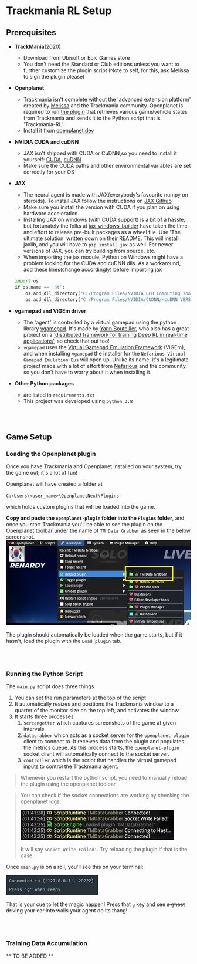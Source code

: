 # Trackmania RL Setup

## Prerequisites

- **TrackMania**(2020)
  - Download from Ubisoft or Epic Games store
  - You don't need the Standard or Club editions unless you want to further customize the plugin script (Note to self, for this, ask Melissa to sign the plugin please)


- **Openplanet**
  - Trackmania isn't complete without the 'advanced extension platform' created by [Melissa](https://github.com/sponsors/codecat?o=esc) and the Trackmania community. Openplanet is required to run [the plugin](https://github.com/renardyreveur/trackmania-rl/tree/master/openplanet-plugin) that retrieves various game/vehicle states from Trackmania and sends it to the Python script that is 'Trackmania-RL'.
  - Install it from [openplanet.dev](https://openplanet.dev/download)


- **NVIDIA CUDA and cuDNN**
  - JAX isn't shipped with CUDA or CuDNN,so you need to install it yourself: [CUDA](https://developer.nvidia.com/cuda-toolkit), [cuDNN](https://developer.nvidia.com/cudnn)
  - Make sure the CUDA paths and other environmental variables are set correctly for your OS


- **JAX**
  - The neural agent is made with JAX(everybody's favourite numpy on steroids). To install JAX follow the instructions on [JAX Github](https://github.com/google/jax)
  - Make sure you install the version with CUDA if you plan on using hardware acceleration.
  - Installing JAX on windows (with CUDA support) is a bit of a hassle, but fortunately the folks at [jax-windows-builder](https://github.com/cloudhan/jax-windows-builder) have taken the time and effort to release pre-built packages as a wheel file. Use 'The ultimate solution' written down on their README. This will install jaxlib, and you will have to `pip install jax` as well. For newer versions of JAX, you can try building from source, etc.
  - When importing the jax module, Python on Windows might have a problem looking for the CUDA and cuDNN dlls. As a workaround, add these lines(change accordingly) before importing jax
  
  ```python
  import os 
  if os.name == 'nt':
      os.add_dll_directory("C:/Program Files/NVIDIA GPU Computing Toolkit/CUDA/<CUDA_VERSION>/bin")
      os.add_dll_directory("C:/Program Files/NVIDIA/CUDNN/<cuDNN VERSION>/bin")
  ```
 
 
- **vgamepad and ViGEm driver**
  - The 'agent' is controlled by a virtual gamepad using the python library [vgamepad](https://github.com/yannbouteiller/vgamepad). It's made by [Yann Bouteiller](https://github.com/yannbouteiller), who also has a great project on a ['distributed framework for training Deep RL in real-time applications'](https://github.com/trackmania-rl/tmrl), so check that out too!
  - `vgamepad` uses the [Virtual Gamepad Emulation Framework](https://github.com/ViGEm) (ViGEm), and when installing `vgamepad` the installer for the `Nefarious Virtual Gamepad Emulation Bus` will open up. Unlike its name, it's a legitimate project made with a lot of effort from [Nefarious](https://github.com/nefarius) and the community, so you don't have to worry about it when installing it.


- **Other Python packages**
  - are listed in `requirements.txt`
  - This project was developed using `python 3.8`

<br/><br/>

## Game Setup

### Loading the Openplanet plugin

Once you have Trackmania and Openplanet installed on your system, try the game out; it's a lot of fun!

Openplanet will have created a folder at

`C:\Users\<user_name>\OpenplanetNext\Plugins`

which holds custom plugins that will be loaded into the game. 

**Copy and paste the `openplanet-plugin` folder into the `Plugins` folder**, and once you start Trackmania you'll be able to see the plugin on the Openplanet toolbar under the name of `TM Data Grabber` as seen in the below screenshot.
![plugin_screenshot](res/plugin_sshot.png)

The plugin should automatically be loaded when the game starts, but if it hasn't, load the plugin with the `Load plugin` tab.

<br/><br/>

### Running the Python Script

The `main.py` script does three things
  1. You can set the run parameters at the top of the script
  2. It automatically resizes and positions the Trackmania window to a quarter of the monitor size on the top left, and activates the window
  3. It starts three processes
     1. `screengetter` which captures screenshots of the game at given intervals
     2. `datagrabber` which acts as a socket server for the `openplanet-plugin` client to connect to. It receives data from the plugin and populates the metrics queue. As this process starts, the `openplanet-plugin` socket client will automatically connect to the socket server.
     3. `controller` which is the script that handles the virtual gamepad inputs to control the Trackmania agent.
     
>Whenever you restart the python script, you need to manually reload the plugin using the openplanet toolbar

>You can check if the socket connections are working by checking the openplanet logs. 
> 
>![socket_fail](res/socket_fail.png) 
> 
>It will say `Socket Write Failed!`. Try reloading the plugin if that is the case.

Once `main.py` is on a roll, you'll see this on your terminal:

![press_g](res/press_g.png)

That is your cue to let the magic happen! Press that `g` key and see ~~a ghost driving your car into walls~~ your agent do its thang!

<br/><br/>

### Training Data Accumulation

** TO BE ADDED **